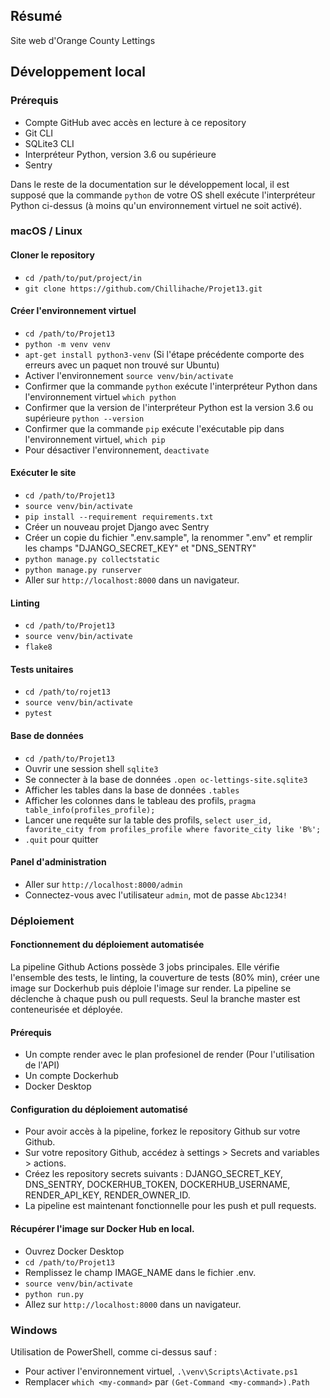 ## Résumé

Site web d'Orange County Lettings

## Développement local

### Prérequis

- Compte GitHub avec accès en lecture à ce repository
- Git CLI
- SQLite3 CLI
- Interpréteur Python, version 3.6 ou supérieure
- Sentry

Dans le reste de la documentation sur le développement local, il est supposé que la commande `python` de votre OS shell exécute l'interpréteur Python ci-dessus (à moins qu'un environnement virtuel ne soit activé).

### macOS / Linux

#### Cloner le repository

- `cd /path/to/put/project/in`
- `git clone https://github.com/Chillihache/Projet13.git`

#### Créer l'environnement virtuel

- `cd /path/to/Projet13`
- `python -m venv venv`
- `apt-get install python3-venv` (Si l'étape précédente comporte des erreurs avec un paquet non trouvé sur Ubuntu)
- Activer l'environnement `source venv/bin/activate`
- Confirmer que la commande `python` exécute l'interpréteur Python dans l'environnement virtuel
`which python`
- Confirmer que la version de l'interpréteur Python est la version 3.6 ou supérieure `python --version`
- Confirmer que la commande `pip` exécute l'exécutable pip dans l'environnement virtuel, `which pip`
- Pour désactiver l'environnement, `deactivate`

#### Exécuter le site

- `cd /path/to/Projet13`
- `source venv/bin/activate`
- `pip install --requirement requirements.txt`
- Créer un nouveau projet Django avec Sentry
- Créer un copie du fichier ".env.sample", la renommer ".env" et remplir les champs "DJANGO_SECRET_KEY" et "DNS_SENTRY"
- `python manage.py collectstatic`
- `python manage.py runserver`
- Aller sur `http://localhost:8000` dans un navigateur.

#### Linting

- `cd /path/to/Projet13`
- `source venv/bin/activate`
- `flake8`

#### Tests unitaires

- `cd /path/to/rojet13`
- `source venv/bin/activate`
- `pytest`

#### Base de données

- `cd /path/to/Projet13`
- Ouvrir une session shell `sqlite3`
- Se connecter à la base de données `.open oc-lettings-site.sqlite3`
- Afficher les tables dans la base de données `.tables`
- Afficher les colonnes dans le tableau des profils, `pragma table_info(profiles_profile);`
- Lancer une requête sur la table des profils, `select user_id, favorite_city from
  profiles_profile where favorite_city like 'B%';`
- `.quit` pour quitter

#### Panel d'administration

- Aller sur `http://localhost:8000/admin`
- Connectez-vous avec l'utilisateur `admin`, mot de passe `Abc1234!`

### Déploiement

#### Fonctionnement du déploiement automatisée

La pipeline Github Actions possède 3 jobs principales. Elle vérifie l'ensemble des tests, le linting, la couverture de tests (80% min), créer une image sur Dockerhub puis déploie l'image sur render.
La pipeline se déclenche à chaque push ou pull requests. Seul la branche master est conteneurisée et déployée.

#### Prérequis

- Un compte render avec le plan profesionel de render (Pour l'utilisation de l'API)
- Un compte Dockerhub
- Docker Desktop

#### Configuration du déploiement automatisé

- Pour avoir accès à la pipeline, forkez le repository Github sur votre Github.
- Sur votre repository Github, accédez à settings > Secrets and variables > actions.
- Créez les repository secrets suivants : DJANGO_SECRET_KEY, DNS_SENTRY, DOCKERHUB_TOKEN, DOCKERHUB_USERNAME, RENDER_API_KEY, RENDER_OWNER_ID.
- La pipeline est maintenant fonctionnelle pour les push et pull requests.

#### Récupérer l'image sur Docker Hub en local.

- Ouvrez Docker Desktop
- `cd /path/to/Projet13`
- Remplissez le champ IMAGE_NAME dans le fichier .env.
- `source venv/bin/activate`
- `python run.py`
- Allez sur `http://localhost:8000` dans un navigateur.

### Windows

Utilisation de PowerShell, comme ci-dessus sauf :

- Pour activer l'environnement virtuel, `.\venv\Scripts\Activate.ps1` 
- Remplacer `which <my-command>` par `(Get-Command <my-command>).Path`
